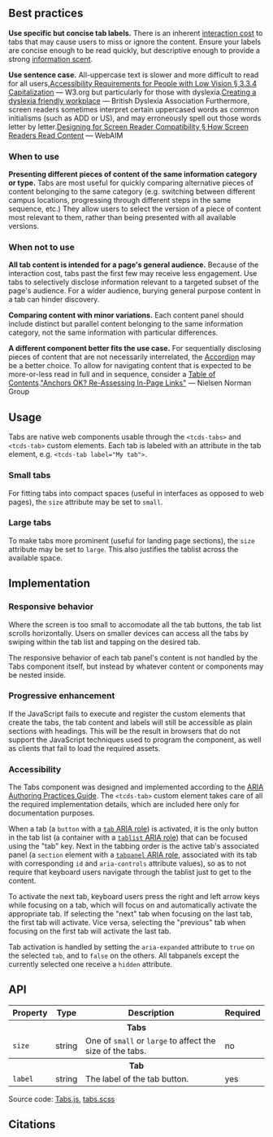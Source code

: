 <!--lead
  Tabs allow users to switch between panels of content from a horizontal list of tab buttons. They enable quick comparison between different pieces of content of the same context and information type.
lead-->

<!--twig
{% embed "@tch/includes/example-box/example-box.html.twig" %}
{% block content %}
<tcds-tabs>
  <tcds-tab label="Example tab 1">
    <p>
      Lorem ipsum dolor sit amet, consectetur adipiscing elit, sed do
      eiusmod tempor incididunt ut labore et dolore magna aliqua. Ut
      enim ad minim veniam, quis nostrud exercitation ullamco laboris
      nisi ut aliquip ex ea commodo consequat.
    </p>
  </tcds-tab>
  <tcds-tab label="Example tab 2">
    <p>
      Lorem ipsum is simply dummy text of the printing and typesetting
      industry. Lorem ipsum has been the industry's standard dummy text
      ever since the 1500s, when an unknown printer took a galley of 
      type and scrambled it to make a type specimen book.
    </p>
  </tcds-tab>
  <tcds-tab label="Example tab 3">
    <p>
      Contrary to popular belief, Lorem Ipsum is not simply random text.
      It has roots in a piece of classical Latin literature from 45 BC,
      making it over two millennia old.
    </p>
  </tcds-tab>
</tcds-tabs>
{% endblock %}
{% endembed %}
twig-->

## Best practices

**Use specific but concise tab labels.** There is an inherent [interaction cost](https://www.nngroup.com/articles/interaction-cost-definition/ "Interaction Cost - Nielsen Norman Group") to tabs that may cause users to miss or ignore the content. Ensure your labels are concise enough to be read quickly, but descriptive enough to provide a strong [information scent](https://www.nngroup.com/articles/information-scent/).

**Use sentence case.** All-uppercase text is slower and more difficult to read for all users,<span data-footnote>[Accessibility Requirements for People with Low Vision § 3.3.4 Capitalization](https://www.w3.org/TR/low-vision-needs/#capitalization) — W3.org</span> but particularly for those with dyslexia.<span data-footnote>[Creating a dyslexia friendly workplace](https://www.bdadyslexia.org.uk/advice/employers/creating-a-dyslexia-friendly-workplace/dyslexia-friendly-style-guide#:~:text=Avoid%20text%20in%20uppercase/capital%20letters%20and%20small%20caps%2C%20which%20can%20be%20less%20familiar%20to%20the%20reader%20and%20harder%20to%20read.) — British Dyslexia Association</span> Furthermore, screen readers sometimes interpret certain uppercased words as common initialisms (such as ADD or US), and may erroneously spell out those words letter by letter.<span data-footnote>[Designing for Screen Reader Compatibility § How Screen Readers Read Content](https://webaim.org/techniques/screenreader/#:~:text=Screen%20readers%20try%20to%20pronounce%20acronyms%2C%20if%20there%20are%20sufficient%20vowels/consonants%20to%20be%20pronounceable.%20Otherwise%2C%20they%20spell%20out%20the%20letters.) — WebAIM</span>

### When to use

**Presenting different pieces of content of the same information category or type.** Tabs are most useful for quickly comparing alternative pieces of content belonging to the same category (e.g. switching between different campus locations, progressing through different steps in the same sequence, etc.) They allow users to select the version of a piece of content most relevant to them, rather than being presented with all available versions.

### When not to use

**All tab content is intended for a page's general audience.** Because of the interaction cost, tabs past the first few may receive less engagement. Use tabs to selectively disclose information relevant to a targeted subset of the page's audience. For a wider audience, burying general purpose content in a tab can hinder discovery.

**Comparing content with minor variations.** Each content panel should include distinct but parallel content belonging to the same information category, not the same information with particular differences.

**A different component better fits the use case.** For sequentially disclosing pieces of content that are not necessarily interrelated, the [Accordion](/components/accordion) may be a better choice. To allow for navigating content that is expected to be more-or-less read in full and in sequence, consider a [Table of Contents](/components/table-of-contents).<span data-footnote>["Anchors OK? Re-Assessing In-Page Links"](https://www.nngroup.com/articles/in-page-links/) — Nielsen Norman Group</span>

## Usage
Tabs are native web components usable through the `<tcds-tabs>` and `<tcds-tab>` custom elements. Each tab is labeled with an attribute in the tab element, e.g. `<tcds-tab label="My tab">`. 

### Small tabs
For fitting tabs into compact spaces (useful in interfaces as opposed to web pages), the `size` attribute may be set to `small`.

<!--twig
{% embed "@tch/includes/example-box/example-box.html.twig" %}
{% block content %}
<tcds-tabs size="small">
  <tcds-tab label="Small tab 1">
    <p>
      Lorem ipsum dolor sit amet, consectetur adipiscing elit, sed do
      eiusmod tempor incididunt ut labore et dolore magna aliqua. Ut
      enim ad minim veniam, quis nostrud exercitation ullamco laboris
      nisi ut aliquip ex ea commodo consequat.
    </p>
  </tcds-tab>
  <tcds-tab label="Small tab 2">
    <p>
      Lorem ipsum is simply dummy text of the printing and typesetting
      industry. Lorem ipsum has been the industry's standard dummy text
      ever since the 1500s, when an unknown printer took a galley of 
      type and scrambled it to make a type specimen book.
    </p>
  </tcds-tab>
  <tcds-tab label="Small tab 3">
    <p>
      Contrary to popular belief, Lorem Ipsum is not simply random text.
      It has roots in a piece of classical Latin literature from 45 BC,
      making it over two millennia old.
    </p>
  </tcds-tab>
</tcds-tabs>
{% endblock %}
{% endembed %}
twig-->

### Large tabs
To make tabs more prominent (useful for landing page sections), the `size` attribute may be set to `large`. This also justifies the tablist across the available space.

<!--twig
{% embed "@tch/includes/example-box/example-box.html.twig" %}
{% block content %}
<tcds-tabs size="large">
  <tcds-tab label="Large tab 1">
    <p>
      Lorem ipsum dolor sit amet, consectetur adipiscing elit, sed do
      eiusmod tempor incididunt ut labore et dolore magna aliqua. Ut
      enim ad minim veniam, quis nostrud exercitation ullamco laboris
      nisi ut aliquip ex ea commodo consequat.
    </p>
  </tcds-tab>
  <tcds-tab label="Large tab 2">
    <p>
      Lorem ipsum is simply dummy text of the printing and typesetting
      industry. Lorem ipsum has been the industry's standard dummy text
      ever since the 1500s, when an unknown printer took a galley of 
      type and scrambled it to make a type specimen book.
    </p>
  </tcds-tab>
  <tcds-tab label="Large tab 3">
    <p>
      Contrary to popular belief, Lorem Ipsum is not simply random text.
      It has roots in a piece of classical Latin literature from 45 BC,
      making it over two millennia old.
    </p>
  </tcds-tab>
</tcds-tabs>
{% endblock %}
{% endembed %}
twig-->

## Implementation
### Responsive behavior
Where the screen is too small to accomodate all the tab buttons, the tab list scrolls horizontally. Users on smaller devices can access all the tabs by swiping within the tab list and tapping on the desired tab.

The responsive behavior of each tab panel's content is not handled by the Tabs component itself, but instead by whatever content or components may be nested inside.

### Progressive enhancement
If the JavaScript fails to execute and register the custom elements that create the tabs, the tab content and labels will still be accessible as plain sections with headings. This will be the result in browsers that do not support the JavaScript techniques used to program the component, as well as clients that fail to load the required assets.

### Accessibility
The Tabs component was designed and implemented according to the [ARIA Authoring Practices Guide](https://www.w3.org/WAI/ARIA/apg/patterns/tabpanel/). The `<tcds-tab>` custom element takes care of all the required implementation details, which are included here only for documentation purposes.

When a tab (a `button` with a [`tab` ARIA role](https://developer.mozilla.org/en-US/docs/Web/Accessibility/ARIA/Roles/tab_role)) is activated, it is the only button in the tab list (a container with a [`tablist` ARIA role](https://developer.mozilla.org/en-US/docs/Web/Accessibility/ARIA/Roles/tablist_role)) that can be focused using the "tab" key. Next in the tabbing order is the active tab's associated panel (a `section` element with a [`tabpanel` ARIA role](https://developer.mozilla.org/en-US/docs/Web/Accessibility/ARIA/Roles/tabpanel_role), associated with its tab with corresponding `id` and `aria-controls` attribute values), so as to not require that keyboard users navigate through the tablist just to get to the content.

To activate the next tab, keyboard users press the right and left arrow keys while focusing on a tab, which will focus on and automatically activate the appropriate tab. If selecting the "next" tab when focusing on the last tab, the first tab will activate. Vice versa, selecting the "previous" tab when focusing on the first tab will activate the last tab.

Tab activation is handled by setting the `aria-expanded` attribute to `true` on the selected `tab`, and to `false` on the others. All tabpanels except the currently selected one receive a `hidden` attribute.

## API
<table class="table api-table">
  <thead>
    <tr>
      <th>Property</th>
      <th>Type</th>
      <th>Description</th>
      <th>Required</th>
    </tr>
  </thead>
  <tbody>
    <tr>
      <th colspan="4">Tabs</th>
    </tr>
    <tr>
      <td><code>size</code></td>
      <td>string</td>
      <td>One of <code>small</code> or <code>large</code> to affect the size of the tabs.</td>
      <td>no</td>
    </tr>
    <tr>
      <th colspan="4">Tab</th>
    </tr>
    <tr>
      <td><code>label</code></td>
      <td>string</td>
      <td>The label of the tab button.</td>
      <td>yes</td>
    </tr>
  </tbody>
</table>

Source code: [Tabs.js](https://github.com/jacecotton/tcds/blob/main/assets/scripts/components/Tabs.js), [tabs.scss](https://github.com/jacecotton/tcds/blob/main/assets/styles/%40tcds/components/tabs.scss)

## Citations
<!--twig {{ include("@tch/components/footnotes/footnotes.html.twig") }} twig-->

<!--
Other design system/pattern library implementations:
https://ant.design/components/tabs/
https://www.lightningdesignsystem.com/components/tabs/
https://a11y-101.com/development/carousels
https://material.io/components/tabs
https://polaris.shopify.com/components/navigation/tabs#navigation
https://www.carbondesignsystem.com/components/tabs/usage/
https://atlassian.design/components/tabs/examples
https://baseweb.design/components/tabs/
https://ux.mailchimp.com/patterns/navigation#tabs
https://design.gitlab.com/components/tabs
http://react.etrade.design/?selectedKind=Tabs&selectedStory=Tabs%20documentation&full=0&addons=1&stories=1&panelRight=1&addonPanel=storybooks%2Fstorybook-addon-knobs
https://design.wonderflow.ai/components/navigation/tab
https://garden.zendesk.com/components/tabs
-->
